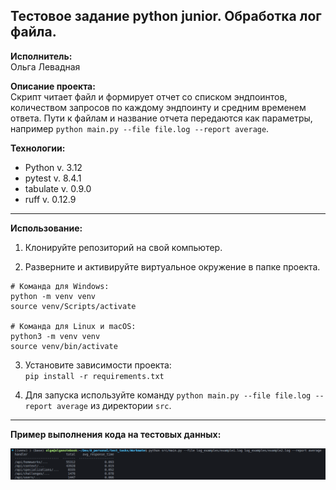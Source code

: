 ## Тестовое задание python junior. Обработка лог файла.

**Исполнитель:**  
Ольга Левадная

**Описание проекта:**  
Скрипт читает файл и формирует отчет со списком эндпоинтов, количеством запросов по каждому эндпоинту и средним временем ответа. Пути к файлам и название отчета передаются как параметры, например `python main.py --file file.log --report average`.


**Технологии:**  
- Python v. 3.12
- pytest v. 8.4.1
- tabulate v. 0.9.0
- ruff v. 0.12.9

---

**Использование:**  
1. Клонируйте репозиторий на свой компьютер.

2. Разверните и активируйте виртуальное окружение в папке проекта.

```
# Команда для Windows:
python -m venv venv
source venv/Scripts/activate

# Команда для Linux и macOS:
python3 -m venv venv
source venv/bin/activate
```

3. Установите зависимости проекта:  
`pip install -r requirements.txt`

4. Для запуска используйте команду `python main.py --file file.log --report average` из директории `src`.

---

**Пример выполнения кода на тестовых данных:**  

![Описание скриншота](./images/screenshot.png)
